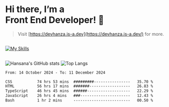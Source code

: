# Hi there, I’m a<br>Front End Developer! 👋
> Visit [https://devhanza.is-a.dev](https://devhanza.is-a.dev/) for more.

##
[![My Skills](https://skillicons.dev/icons?i=html,css,js,tailwind,sass,bootstrap,ts,angular,nodejs,express,py,wordpress,figma,ps)](https://hansana.is-a.dev)
##
![Hansana's GitHub stats](https://github-readme-stats.vercel.app/api?username=DevHanza\&hide=issues\&show_icons=true&theme=dark)
![Top Langs](https://github-readme-stats.vercel.app/api/top-langs/?username=DevHanza\&layout=compact&theme=dark)

<!--START_SECTION:waka-->

```txt
From: 14 October 2024 - To: 11 December 2024

CSS           74 hrs 53 mins  #########----------------   35.70 %
HTML          56 hrs 17 mins  #######------------------   26.83 %
TypeScript    46 hrs 45 mins  ######-------------------   22.29 %
JavaScript    26 hrs 4 mins   ###----------------------   12.43 %
Bash          1 hr 2 mins     -------------------------   00.50 %
```

<!--END_SECTION:waka-->

